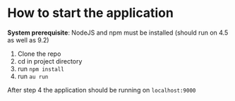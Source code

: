 # How to start the application

**System prerequisite**: NodeJS and npm must be installed (should run on 4.5 as well as 9.2)

1. Clone the repo
2. cd in project directory
3. run `npm install`
4. run `au run`

After step 4 the application should be running on `localhost:9000`